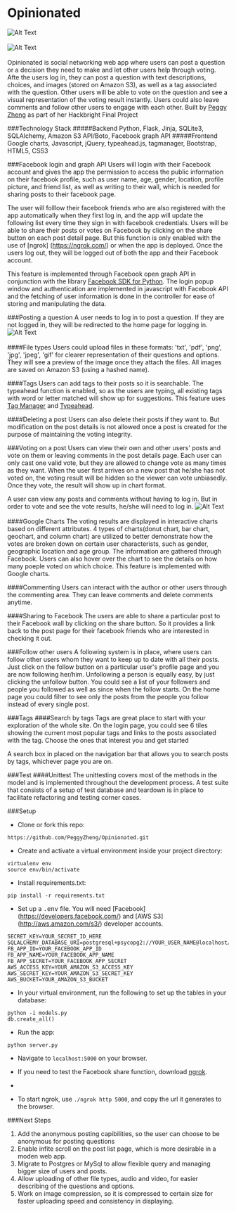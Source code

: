 # Opinionated

![Alt Text](http://g.recordit.co/RQqCcgDayI.gif)<br><br>
![Alt Text](http://g.recordit.co/DgcZyadFBy.gif)<br><br>
Opinionated is social networking web app where users can post a question or a decision they need to make and let other users help through voting. Afte the users log in, they can post a question with text descriptions, choices, and images (stored on Amazon S3), as well as a tag associated with the question. Other users will be able to vote on the question and see a visual representation of the voting result instantly. Users could also leave comments and follow other users to engage with each other. 
Built by <a href="https://www.linkedin.com/in/peggyzheng">Peggy Zheng</a> as part of her Hackbright Final Project

###Technology Stack
#####Backend
Python, Flask, Jinja, SQLite3, SQLAlchemy, Amazon S3 API/Boto, Facebook graph API
#####Frontend
Google charts, Javascript, jQuery, typeahead.js, tagmanager, Bootstrap, HTML5, CSS3

###Facebook login and graph API
Users will login with their Facebook account and gives the app the permission to access the public information on their facebook profile, such as user name, age, gender, location, profile picture, and friend list, as well as writing to their wall, which is needed for sharing posts to their facebook page. 

The user will folllow their facebook friends who are also registered with the app automatically when they first log in, and the app will update the following list every time they sign in with facebook credentials. 
Users will be able to share their posts or votes on Facebook by clicking on the share button on each post detail page. But this function is only enabled with the use of [ngrok] (https://ngrok.com/) or when the app is deployed. 
Once the users log out, they will be logged out of both the app and their Facebook account. 

This feature is implemented through Facebook open graph API in conjunction with the library <a href="https://facebook-sdk.readthedocs.org/en/latest/">Facebook SDK for Python</a>. The login popup window and authentication are implemented in javascript with Facebook API and the fetching of user information is done in the controller for ease of storing and manipulating the data. 


###Posting a question
A user needs to log in to post a question. If they are not logged in, they will be redirected to the home page for logging in. 
![Alt Text](http://g.recordit.co/kWzPNEfs0K.gif)<br><br>
####File types
Users could upload files in these formats: 'txt', 'pdf', 'png', 'jpg', 'jpeg', 'gif' for clearer representation of their questions and options. They will see a preview of the image once they attach the files. All images are saved on Amazon S3 (using a hashed name).

####Tags
Users can add tags to their posts so it is searchable. The typeahead function is enabled, so as the users are typing, all existing tags with word or letter matched will show up for suggestions. This feature uses <a href="https://maxfavilli.com/jquery-tag-manager">Tag Manager</a> and <a href="http://twitter.github.io/typeahead.js/">Typeahead</a>.

####Deleting a post
Users can also delete their posts if they want to. But modification on the post details is not allowed once a post is created for the purpose of maintaining the voting integrity. 


###Voting on a post
Users can view their own and other users' posts and vote on them or leaving comments in the post details page. Each user can only cast one valid vote, but they are allowed to change vote as many times as they want. 
When the user first arrives on a new post that he/she has not voted on, the voting result will be hidden so the viewer can vote unbiasedly. Once they vote, the result will show up in chart format. 

A user can view any posts and comments without having to log in. But in order to vote and see the vote results, he/she will need to log in. 
![Alt Text](http://g.recordit.co/4tBbzbrkEI.gif)<br><br>
####Google Charts
The voting results are displayed in interactive charts based on different attributes. 4 types of charts(donut chart, bar chart, geochart, and column chart) are utilized to better demonstrate how the votes are broken down on certain user characterists, such as gender, geographic location and age group. The information are gathered through Facebook. Users can also hover over the chart to see the details on how many poeple voted on which choice.
This feature is implemented with Google charts. 

####Commenting
Users can interact with the author or other users through the commenting area. They can leave comments and delete comments anytime. 

####Sharing to Facebook
The users are able to share a particular post to their Facebook wall by clicking on the share button. So it provides a link back to the post page for their facebook friends who are interested in checking it out.


###Follow other users
A following system is in place, where users can follow other users whom they want to keep up to date with all their posts. Just click on the follow button on a particular user's profile page and you are now following her/him. Unfollowing a person is equally easy, by just clicking the unfollow button. You could see a list of your followers and people you followed as well as since when the follow starts. 
On the home page you could filter to see only the posts from the people you follow instead of every single post. 

###Tags
####Search by tags
Tags are great place to start with your exploration of the whole site. On the login page, you could see 6 tiles showing the current most popular tags and links to the posts associated with the tag. Choose the ones that interest you and get started

A search box in placed on the navigation bar that allows you to search posts by tags, whichever page you are on. 

###Test
####Unittest
The unittesting covers most of the methods in the model and is implemented throughout the development process.
A test suite that consists of a setup of test database and teardown is in place to facilitate refactoring and testing corner cases. 

###Setup
* Clone or fork this repo:
```
https://github.com/PeggyZheng/Opinionated.git
```

* Create and activate a virtual environment inside your project directory: 
```
virtualenv env
source env/bin/activate
```

* Install requirements.txt:
```
pip install -r requirements.txt
```

* Set up a <kbd>.env</kbd> file. You will need [Facebook] (https://developers.facebook.com/) and [AWS S3] (http://aws.amazon.com/s3/) developer accounts.
```
SECRET_KEY=YOUR_SECRET_ID_HERE
SQLALCHEMY_DATABASE_URI=postgresql+psycopg2://YOUR_USER_NAME@localhost/YOUR_FILE_DIRECTORY
FB_APP_ID=YOUR_FACEBOOK_APP_ID
FB_APP_NAME=YOUR_FACEBOOK_APP_NAME
FB_APP_SECRET=YOUR_FACEBOOK_APP_SECRET
AWS_ACCESS_KEY=YOUR_AMAZON_S3_ACCESS_KEY
AWS_SECRET_KEY=YOUR_AMAZON_S3_SECRET_KEY
AWS_BUCKET=YOUR_AMAZON_S3_BUCKET
```

* In your virtual environment, run the following to set up the tables in your database:
```
python -i models.py
db.create_all()
```

* Run the app:
```
python server.py
```

* Navigate to `localhost:5000` on your browser.

* If you need to test the Facebook share function, download <a href="https://ngrok.com/To start ngrok">ngrok</a>.
* 
* To start ngrok, use `./ngrok http 5000`, and copy the url it generates to the browser.

###Next Steps
1. Add the anonymous posting capibilities, so the user can choose to be anonymous for posting questions
2. Enable infite scroll on the post list page, which is more desirable in a moden web app. 
3. Migrate to Postgres or MySql to allow flexible query and managing bigger size of users and posts.
4. Allow uploading of other file types, audio and video, for easier describing of the questions and options. 
5. Work on image compression, so it is compressed to certain size for faster uploading speed and consistency in displaying. 


